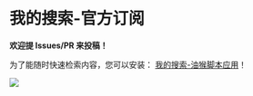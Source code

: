 # 我的搜索-官方订阅
**欢迎提 Issues/PR 来投稿！**

为了能随时快速检索内容，您可以安装：
[我的搜索-油猴脚本应用](https://greasyfork.org/zh-CN/scripts/457020-%E6%88%91%E7%9A%84%E6%90%9C%E7%B4%A2)！

![](https://raw.githubusercontent.com/18476305640/typora/master/images/2023/03/07/1678157884836.gif)


